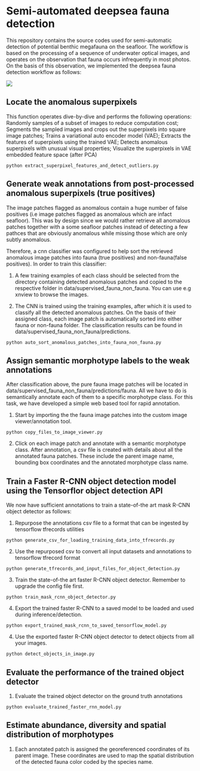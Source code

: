 # Semi-automated deepsea fauna detection
This repository contains the source codes used for semi-automatic detection of potential benthic megafauna on the seafloor. The workflow is based on the processing of a sequence of underwater optical images, and operates on the observation that fauna occurs infrequently in most photos. On the basis of this observation, we implemented the deepsea fauna detection workflow as follows:

<img src="https://cloud.geomar.de/s/naRyyAdqMsocW4r/preview">

## Locate the anomalous superpixels

This function operates dive-by-dive and performs the following operations: Randomly samples of a subset of images to reduce computation cost; Segments the sampled images and crops out the superpixels into square image patches; Trains a variational auto encoder model (VAE); Extracts the features of superpixels using the trained VAE; Detects anomalous superpixels with unusual visual properties; Visualize the superpixels in VAE embedded feature space (after PCA)

```
python extract_superpixel_features_and_detect_outliers.py
```



## Generate weak annotations from post-processed anomalous superpixels (true positives)

The image patches flagged as anomalous contain a huge number of false positives (i.e image patches flagged as anomalous which are infact seafloor). This was by design since we would rather retrieve all anomalous patches together with a some seafloor patches instead of detecting a few pathces that are obviously anomalous while missing those which are only subtly anomalous.

Therefore, a cnn classifier was configured to help sort the retrieved anomalous image patches into fauna (true positives) and non-fauna(false positives). In order to train this classifier:

1. A few training examples of each class should be selected from the directory containing detected anomalous patches and copied to the respective folder in data/supervised_fauna_non_fauna. You can use e.g xnview to browse the images.

2. The CNN is trained using the training examples, after which it is used to classify all the detected anomalous patches. On the basis of their assigned class, each image patch is automatically sorted into either fauna or non-fauna folder. The classification results can be found in data/supervised_fauna_non_fauna/predictions.
```
python auto_sort_anomalous_patches_into_fauna_non_fauna.py
```

## Assign semantic morphotype labels to the weak annotations

After classification above, the pure fauna image patches will be located in data/supervised_fauna_non_fauna/predictions/fauna. All we have to do is semantically annotate each of them to a specific morphotype class. For this task, we have developed a simple web based tool for rapid annotation.

1. Start by importing the the fauna image patches into the custom image viewer/annotation tool.
```
python copy_files_to_image_viewer.py
```
2. Click on each image patch and annotate with a semantic morphotype class. After annotation, a csv file is created with details about all the annotated fauna patches. These include the parent image name, bounding box coordinates and the annotated morphotype class name.



## Train a Faster R-CNN object detection model using the Tensorflor object detection API
We now have sufficient annotations to train a state-of-the art mask R-CNN object detector as follows:

1. Repurpose the annotations csv file to a format that can be ingested by tensorflow tfrecords utilities
```
python generate_csv_for_loading_training_data_into_tfrecords.py
```

2. Use the repurposed csv to convert all input datasets and annotations to tensorflow tfrecord format
```
python generate_tfrecords_and_input_files_for_object_detection.py
```

3. Train the state-of-the art faster R-CNN object detector. Remember to upgrade the config file first.
```
python train_mask_rcnn_object_detector.py
```

4. Export the trained faster R-CNN to a saved model to be loaded and used during inference/detection.
```
python export_trained_mask_rcnn_to_saved_tensorflow_model.py
```

4. Use the exported faster R-CNN object detector to detect objects from all your images.
```
python detect_objects_in_image.py
```

## Evaluate the performance of the trained object detector

1. Evaluate the trained object detector on the ground truth annotations
```
python evaluate_trained_faster_rnn_model.py
```

## Estimate abundance, diversity and spatial distribution of morphotypes

1. Each annotated patch is assigned the georeferenced coordinates of its parent image. These coordinates are used to map the spatial distribution of the detected fauna color coded by the species name.
